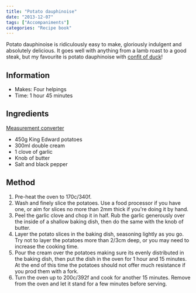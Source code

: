 ```yaml
---
title: "Potato dauphinoise"
date: "2013-12-07"
tags: ["Accompaniments"]
categories: "Recipe book"
---
```


Potato dauphinoise is ridiculously easy to make, gloriously indulgent and absolutely delicious. It goes well with anything from a lamb roast to a good steak, but my favourite is potato dauphinoise with [confit of duck](http://tink.co.uk/2009/12/confit-of-duck/)!

## Information

* Makes: Four helpings
* Time: 1 hour 45 minutes

## Ingredients

[Measurement converter](https://www.unitconverters.net/)

* 450g King Edward potatoes
* 300ml double cream
* 1 clove of garlic
* Knob of butter
* Salt and black pepper

## Method

1. Pre-heat the oven to 170c/340f.
2. Wash and finely slice the potatoes. Use a food processor if you have one, or aim for slices no more than 2mm thick if you're doing it by hand.
3. Peel the garlic clove and chop it in half. Rub the garlic generously over the inside of a shallow baking dish, then do the same with the knob of butter.
4. Layer the potato slices in the baking dish, seasoning lightly as you go. Try not to layer the potatoes more than 2/3cm deep, or you may need to increase the cooking time.
5. Pour the cream over the potatoes making sure its evenly distributed in the baking dish, then put the dish in the oven for 1 hour and 15 minutes. At the end of this time the potatoes should not offer much resistance if you prod them with a fork.
6. Turn the oven up to 200c/392f and cook for another 15 minutes. Remove from the oven and let it stand for a few minutes before serving.
